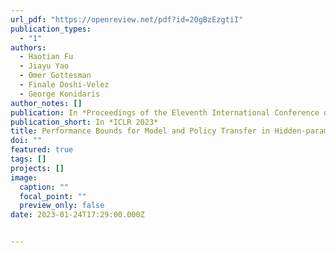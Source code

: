 ```yaml
---
url_pdf: "https://openreview.net/pdf?id=20gBzEzgtiI"
publication_types:
  - "1"
authors:
  - Haotian Fu
  - Jiayu Yao
  - Omer Gottesman
  - Finale Doshi-Velez
  - George Konidaris
author_notes: []
publication: In *Proceedings of the Eleventh International Conference on Learning Representations, May 2023*
publication_short: In *ICLR 2023*
title: Performance Bounds for Model and Policy Transfer in Hidden-parameter MDPs
doi: ""
featured: true
tags: []
projects: []
image:
  caption: ""
  focal_point: ""
  preview_only: false
date: 2023-01-24T17:29:00.000Z


---
```

